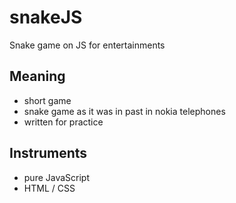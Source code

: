 # snakeJS
Snake game on JS for entertainments

## Meaning
- short game
- snake game as it was in past in nokia telephones
- written for practice


## Instruments
- pure JavaScript
- HTML / CSS
